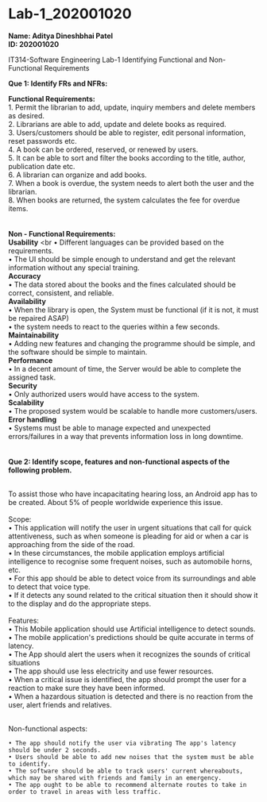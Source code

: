 # Lab-1_202001020

**Name: Aditya Dineshbhai Patel**  <br>
**ID: 202001020**

IT314-Software Engineering Lab-1
Identifying Functional and Non-Functional Requirements


**Que 1: Identify FRs and NFRs:** <br>

**Functional Requirements:** <br>
    1. Permit the librarian to add, update, inquiry members and delete members as desired. <br>
    2. Librarians are able to add, update and delete books as required. <br>
    3. Users/customers should be able to register, edit personal information, reset passwords etc. <br>
    4. A book can be ordered, reserved, or renewed by users. <br>
    5. It can be able to sort and filter the books according to the title, author, publication date etc. <br>
    6. A librarian can organize and add books. <br>
    7. When a book is overdue, the system needs to alert both the user and the librarian. <br>
    8. When books are returned, the system calculates the fee for overdue items. <br>
 <br> <br>
**Non - Functional Requirements:**  <br>
    **Usability** <br
        • Different languages can be provided based on the requirements. <br>
        • The UI should be simple enough to understand and get the relevant information without any special training. <br>
    **Accuracy** <br> 
        • The data stored about the books and the fines calculated should be correct, consistent, and reliable. <br>
    **Availability** <br> 
        • When the library is open, the System must be functional (if it is not, it must be repaired ASAP)  <br>
        • the system needs to react to the queries within a few seconds.  <br>
    **Maintainability** <br> 
        • Adding new features and changing the programme should be simple, and the software should be simple to maintain. <br>
    **Performance** <br>
        • In a decent amount of time, the Server would be able to complete the assigned task. <br>
    **Security** <br>
        • Only authorized users would have access to the system. <br> 
    **Scalability** <br>
        • The proposed system would be scalable to handle more customers/users. <br>
    **Error handling** <br>
        • Systems must be able to manage expected and unexpected errors/failures in a way that prevents information loss in long downtime. <br>
 <br>
 <br>
**Que 2: Identify scope, features and non-functional aspects of the following problem.** <br> <br>

To assist those who have incapacitating hearing loss, an Android app has to be created. About 5% of people worldwide experience this issue.  <br>
 <br>
Scope: <br>
    • This application will notify the user in urgent situations that call for quick attentiveness, such as when someone is pleading for aid or when a car is approaching from the side of the road.  <br>
    • In these circumstances, the mobile application employs artificial intelligence to recognise some frequent noises, such as automobile horns, etc.  <br>
    • For this app should be able to detect voice from its surroundings and able to detect that voice type. <br>
    • If it detects any sound related to the critical situation then it should show it to the display and do the appropriate steps. <br>
 <br>
Features: <br>
    • This Mobile application should use Artificial intelligence to detect sounds. <br>
    • The mobile application's predictions should be quite accurate in terms of latency. <br>
    • The App should alert the users when it recognizes the sounds of critical situations <br>
    • The app should use less electricity and use fewer resources.  <br>
    • When a critical issue is identified, the app should prompt the user for a reaction to make sure they have been informed. <br>
    • When a hazardous situation is detected and there is no reaction from the user, alert friends and relatives. <br>
 <br>

Non-functional aspects: <br>

    • The app should notify the user via vibrating The app's latency should be under 2 seconds.  
    • Users should be able to add new noises that the system must be able to identify. 
    • The software should be able to track users' current whereabouts, which may be shared with friends and family in an emergency. 
    • The app ought to be able to recommend alternate routes to take in order to travel in areas with less traffic. 
